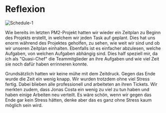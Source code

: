 # Reflexion

![Schedule-1](/home/sebi/Documents/zhaw/22FS/PM2/workspace/team03-codebrewery-projekt2-ikitomo/Notes/Schedule-1.svg)

Wie bereits im letzten PM2-Projekt hatten wir wieder ein Zeitplan zu Beginn  des Projekts erstellt, in welchem wir jeden Task auf geplant. Dies hat uns enorm während des Projektes geholfen, zu sehen, wie weit wir sind und ob wir unseren Zeitplan einhalten. Ebenfalls ist es einfacher abzulesen, welche Aufgaben, von welchen Aufgaben abhängig sind. Dies half speziell mir, da ich als "Quasi-Chef" die Teammitglieder an ihre Aufgaben und wie viel Zeit sie noch dafür haben errinneren konnte. 

Grundsätzlich hatten wir keine mühe mit dem Zeitdruck. Gegen das Ende wurde die Zeit ein wenig knapp. Wir wurden trotzdem ohne viel Stress fertig. Dabei blieben alle professionell und arbeiteten an ihren Tickets. Wir merkten zudem, dass Jonas Costa ein wenig zu viel zu tun haben und haben einige Arbeiten neu verteilt. Es wäre schön, wenn wir gegen das Ende gar kein Stress hätten, denke aber das es ganz ohne Stress kaum möglich sein wird.